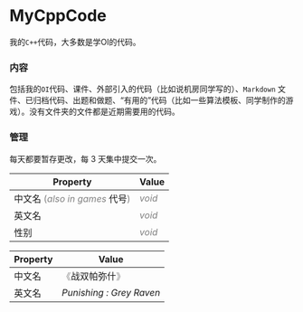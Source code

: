 # MyCppCode

我的`C++`代码，大多数是学OI的代码。

### 内容
包括我的`OI`代码、课件、外部引入的代码（比如说机房同学写的）、`Markdown`
文件、已归档代码、出题和做题、“有用的”代码（比如一些算法模板、同学制作的游戏）。没有文件夹的文件都是近期需要用的代码。

### 管理
每天都要暂存更改，每 3 天集中提交一次。

|Property|Value|
|--|--| 
|中文名 <font color=grey>(*also in games* </font>代号<font color=grey>)</font> |<font color=grey> *void* </font>|
|英文名|<font color=grey> *void* </font>|
|性别|<font color=grey> *void* </font>|

|Property|Value
|---|---|
|中文名| <font color=grey>《</font>战双帕弥什<font color=grey>》</font>
|英文名| *Punishing : Grey Raven*
